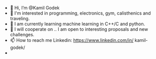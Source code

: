 - 👋 Hi, I’m @Kamil Godek
- 👀 I'm interested in programming, electronics, gym, calisthenics and traveling.
- 🌱 I am currently learning machine learning in C++/C and python.
- 💞️ I will cooperate on .. I am open to interesting proposals and new challenges.
- 📫 How to reach me Linkedin: https://www.linkedin.com/in/ kamil-godek/
-
<!---
KamilGodek/KamilGodek is a ✨ special ✨ repository because its `README.md` (this file) appears on your GitHub profile.
You can click the Preview link to take a look at your changes.
--->
